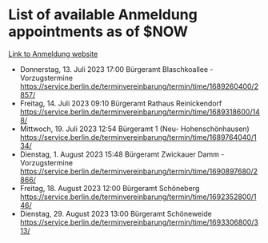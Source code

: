 # List of available Anmeldung appointments as of $NOW
[Link to Anmeldung website](https://service.berlin.de/terminvereinbarung/termin/tag.php?termin=1&anliegen[]=120686&dienstleisterlist=122210,122217,327316,122219,327312,122227,327314,122231,327346,122243,327348,122254,122252,329742,122260,329745,122262,329748,122271,327278,122273,327274,122277,327276,330436,122280,327294,122282,327290,122284,327292,122291,327270,122285,327266,122286,327264,122296,327268,150230,329760,122297,327286,122294,327284,122312,329763,122314,329775,122304,327330,122311,327334,122309,327332,317869,122281,327352,122279,329772,122283,122276,327324,122274,327326,122267,329766,122246,327318,122251,327320,122257,327322,122208,327298,122226,327300&herkunft=http%3A%2F%2Fservice.berlin.de%2Fdienstleistung%2F120686%2F)
- Donnerstag, 13. Juli 2023 17:00 Bürgeramt Blaschkoallee - Vorzugstermine https://service.berlin.de/terminvereinbarung/termin/time/1689260400/2857/
- Freitag, 14. Juli 2023 09:10 Bürgeramt Rathaus Reinickendorf https://service.berlin.de/terminvereinbarung/termin/time/1689318600/148/
- Mittwoch, 19. Juli 2023 12:54 Bürgeramt 1 (Neu- Hohenschönhausen) https://service.berlin.de/terminvereinbarung/termin/time/1689764040/134/
- Dienstag, 1. August 2023 15:48 Bürgeramt Zwickauer Damm - Vorzugstermine https://service.berlin.de/terminvereinbarung/termin/time/1690897680/2866/
- Freitag, 18. August 2023 12:00 Bürgeramt Schöneberg https://service.berlin.de/terminvereinbarung/termin/time/1692352800/146/
- Dienstag, 29. August 2023 13:00 Bürgeramt Schöneweide https://service.berlin.de/terminvereinbarung/termin/time/1693306800/313/
